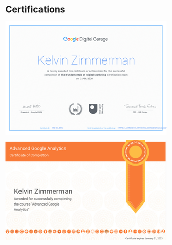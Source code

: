 # Certifications

![Google Fundamentals of Digital Marketing Cerficate](/assets/images/google_fundamentals_of_digital_marketing_certificate-1.png)

![Advanced Google Analytics Cerficate](/assets/images/advance_google_analytics_cert.png)



